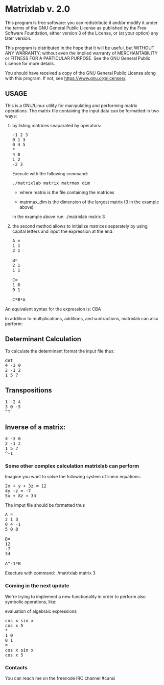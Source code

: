 <h1>Matrixlab v. 2.0</h1>

This program is free software: you can redistribute it and/or modify
it under the terms of the GNU General Public License as published by
the Free Software Foundation, either version 3 of the License, or
(at your option) any later version.

This program is distributed in the hope that it will be useful,
but WITHOUT ANY WARRANTY; without even the implied warranty of
MERCHANTABILITY or FITNESS FOR A PARTICULAR PURPOSE.  See the
GNU General Public License for more details.

You should have received a copy of the GNU General Public License
along with this program. If not, see <https://www.gnu.org/licenses/>.

<h2>USAGE</h2>

This is a GNU/Linux utility for manipulating and performing matrix operations.
The matrix file containing the input data can be formatted in two ways:

<ol>

<li>
<p>by listing matrices seaparated by operators:</p>

<pre>
-1 2 3
0 1 3
0 4 5
*
4 0
1 2
-2 3
</pre>

<p>Execute with the following command:</p>

<pre>./matrixlab matrix matrmax_dim</pre>

<ul>
	<li><p>where matrix is the file containing the matrices</p></li>
	<li><p>matrmax_dim is the dimension of the largest matrix (3 in the example above)</p></li>
</ul>

<p>in the example above run: ./matrixlab matrix 3</p>

</li>

<li><p>the second method allows to initialize matrices separately by using capital letters and input the expression at the end:

<pre>
A =
1 1
2 1

B=
2 1
1 1

C=
1 0
0 1

C*B*A
</pre>

</li>
</ol>

An equivalent syntax for the expression is: CBA

In addition to multiplications, additions, and subtractions, matrixlab can also perform: 

Determinant Calculation
--------------------------------
To calculate the determinant format the input file thus:

<pre>
det
4 -3 0
2 -1 2
1 5 7
</pre>

Transpositions
-------------------

<pre>
1 -2 4 
3 0 -5 
^T
</pre>

Inverse of a matrix:
---------------------

<pre>
4 -3 0
2 -1 2
1 5 7
^-1
</pre>

<h3>Some other complex calculation matrixlab can perform</h3>

<p>Imagine you want to solve the following system of linear equations:</p>

<pre>
2x + y + 3z = 12
4y -z = -7
5x + 8z = 34
</pre>

<p>The imput file should be formatted thus</p>

<pre>
A =
2 1 3
0 4 -1
5 0 8

B=
12
-7
34

A^-1*B
</pre>

<p>Execture with command: ./matrixlab matrix 3</p>

<h3>Coming in the next update</h3>

We're trying to implement a new functionality in order to perform also symbolic operations, like:

evaluation of algebraic expressions

<pre>
cos x sin x
cos x 5
*
1 0
0 1
=
cos x sin x
cos x 5
</pre>

<h3>Contacts</h3>

You can reach me on the freenode IRC channel #cansi

